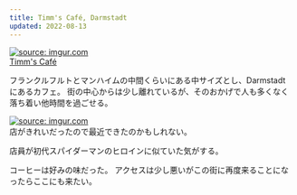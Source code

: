```yaml
---
title: Timm's Café, Darmstadt
updated: 2022-08-13
---
```


<a href="https://imgur.com/uQ5eSzt"><img src="https://i.imgur.com/uQ5eSzt.jpg" title="source: imgur.com" /></a>  
[Timm's Café](https://www.timmscafe.de/)

フランクルフルトとマンハイムの中間くらいにある中サイズとし、Darmstadt にあるカフェ。
街の中心からは少し離れているが、そのおかげで人も多くなく落ち着い他時間を過ごせる。

<a href="https://imgur.com/qCcAp1R"><img src="https://i.imgur.com/qCcAp1R.jpg" title="source: imgur.com" /></a>  
店がきれいだったので最近できたのかもしれない。

店員が初代スパイダーマンのヒロインに似ていた気がする。

コーヒーは好みの味だった。
アクセスは少し悪いがこの街に再度来ることになったらここにも来たい。
